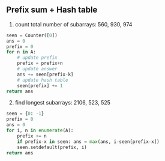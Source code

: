 ## Prefix sum + Hash table

1. count total number of subarrays: 560, 930, 974

```py
seen = Counter([0])
ans = 0
prefix = 0
for n in A:
    # update prefix
    prefix = prefix+n 
    # update answer
    ans += seen[prefix-k]
    # update hash table
    seen[prefix] += 1
return ans
```

2. find longest subarrays: 2106, 523, 525

```py
seen = {0: -1}
prefix = 0
ans = 0
for i, n in enumerate(A):
    prefix += n
    if prefix-x in seen: ans = max(ans, i-seen[prefix-x])
    seen.setdefault(prefix, i)
return ans
```